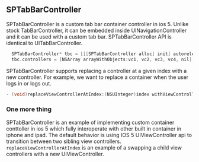 ## SPTabBarController

SPTabBarController is a custom tab bar container controller in ios 5. Unlike stock TabBarController, it can be embedded inside UINavigationController and it can be used with a custom tab bar. SPTabBarController API is identical to UITabBarController.

``` objective-c
  SPTabBarController* tbc = [[[SPTabBarController alloc] init] autorelease];
  tbc.controllers = [NSArray arrayWithObjects:vc1, vc2, vc3, vc4, nil];
```

SPTabBarController supports replacing a controller at a given index with a new controller. For example, we want to replace a container when the user logs in or logs out.

``` objective-c
- (void)replaceViewControllerAtIndex:(NSUInteger)index withViewController:(UIViewController*)newvc;
```
### One more thing

SPTabBarController is an example of implementing custom container conttoller in ios 5 which fully interoperate with other built in container in iphone and ipad. The default behavior is using IOS 5 UIViewController api to transition between two sibling view controllers. `replaceViewControllerAtIndex` is an example of a swapping a child view controllers with a new UIViewController.
